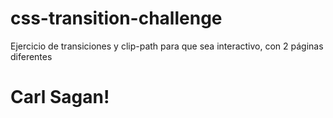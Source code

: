 # css-transition-challenge
Ejercicio de transiciones y clip-path para que sea interactivo, con 2 páginas diferentes

# Carl Sagan!
